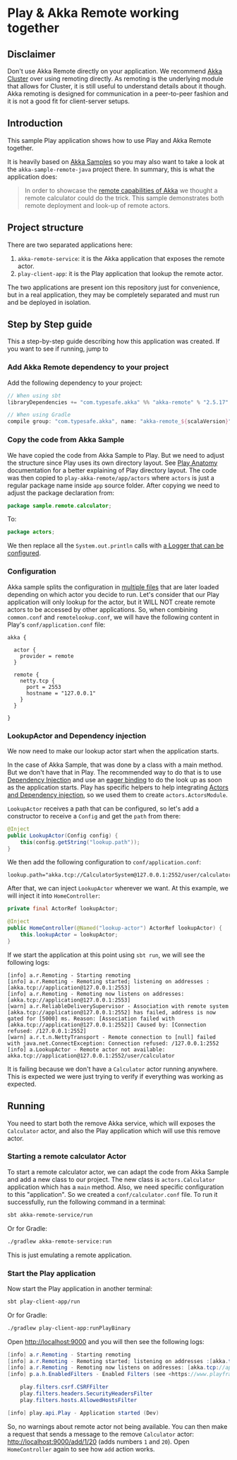 # Play & Akka Remote working together

## Disclaimer

Don't use Akka Remote directly on your application. We recommend [Akka Cluster](https://doc.akka.io/docs/akka/2.5/cluster-usage.html) over using remoting directly. As remoting is the underlying module that allows for Cluster, it is still useful to understand details about it though. Akka remoting is designed for communication in a peer-to-peer fashion and it is not a good fit for client-server setups.

## Introduction

This sample Play application shows how to use Play and Akka Remote together.

It is heavily based on [Akka Samples](https://github.com/akka/akka-samples) so you may also want to take a look at the `akka-sample-remote-java` project there. In summary, this is what the application does:

> In order to showcase the [remote capabilities of Akka](http://doc.akka.io/docs/akka/2.5/java/remoting.html) we thought a remote calculator could do the trick. This sample demonstrates both remote deployment and look-up of remote actors.

## Project structure

There are two separated applications here:

1. `akka-remote-service`: it is the Akka application that exposes the remote actor.
2. `play-client-app`: it is the Play application that lookup the remote actor.

The two applications are present ion this repository just for convenience, but in a real application, they may be completely separated and must run and be deployed in isolation.

## Step by Step guide

This a step-by-step guide describing how this application was created. If you want to see if running, jump to 

### Add Akka Remote dependency to your project

Add the following dependency to your project:

```scala
// When using sbt
libraryDependencies += "com.typesafe.akka" %% "akka-remote" % "2.5.17"
```

```groovy
// When using Gradle
compile group: "com.typesafe.akka", name: "akka-remote_${scalaVersion}", version: "${akkaVersion}"
```

### Copy the code from Akka Sample

We have copied the code from Akka Sample to Play. But we need to adjust the structure since Play uses its own directory layout. See [Play Anatomy](https://www.playframework.com/documentation/2.6.x/Anatomy) documentation for a better explaining of Play directory layout. The code was then copied to `play-akka-remote/app/actors` where `actors` is just a regular package name inside `app` source folder. After copying we need to adjust the package declaration from:

```java
package sample.remote.calculator;
```

To:

```java
package actors;
```

We then replace all the `System.out.println` calls with [a Logger that can be configured](https://www.playframework.com/documentation/2.6.x/SettingsLogger).

### Configuration

Akka sample splits the configuration in [multiple files](https://github.com/akka/akka-samples/tree/2.5/akka-sample-remote-java/src/main/resources) that are later loaded depending on which actor you decide to run. Let's consider that our Play application will only lookup for the actor, but it WILL NOT create remote actors to be accessed by other applications. So, when combining `common.conf` and `remotelookup.conf`, we will have the following content in Play's `conf/application.conf` file:

```hocon
akka {

  actor {
    provider = remote
  }

  remote {
    netty.tcp {
      port = 2553
      hostname = "127.0.0.1"
    }
  }

}
```

### LookupActor and Dependency injection

We now need to make our lookup actor start when the application starts.

In the case of Akka Sample, that was done by a class with a main method. But we don't have that in Play. The recommended way to do that is to use [Dependency Injection](https://www.playframework.com/documentation/2.6.x/JavaDependencyInjection) and use an [eager binding](https://www.playframework.com/documentation/2.6.x/JavaDependencyInjection#Eager-bindings) to do the look up as soon as the application starts. Play has specific helpers to help integrating [Actors and Dependency injection](https://www.playframework.com/documentation/2.6.x/JavaAkka#Dependency-injecting-actors), so we used them to create `actors.ActorsModule`.

`LookupActor` receives a path that can be configured, so let's add a constructor to receive a `Config` and get the `path` from there:

```java
@Inject
public LookupActor(Config config) {
    this(config.getString("lookup.path"));
}
```

We then add the following configuration to `conf/application.conf`:

```hocon
lookup.path="akka.tcp://CalculatorSystem@127.0.0.1:2552/user/calculator"
```

After that, we can inject `LookupActor` wherever we want. At this example, we will inject it into `HomeController`:

```java
private final ActorRef lookupActor;

@Inject
public HomeController(@Named("lookup-actor") ActorRef lookupActor) {
    this.lookupActor = lookupActor;
}
```

If we start the application at this point using `sbt run`, we will see the following logs:

```
[info] a.r.Remoting - Starting remoting
[info] a.r.Remoting - Remoting started; listening on addresses :[akka.tcp://application@127.0.0.1:2553]
[info] a.r.Remoting - Remoting now listens on addresses: [akka.tcp://application@127.0.0.1:2553]
[warn] a.r.ReliableDeliverySupervisor - Association with remote system [akka.tcp://application@127.0.0.1:2552] has failed, address is now gated for [5000] ms. Reason: [Association failed with [akka.tcp://application@127.0.0.1:2552]] Caused by: [Connection refused: /127.0.0.1:2552]
[warn] a.r.t.n.NettyTransport - Remote connection to [null] failed with java.net.ConnectException: Connection refused: /127.0.0.1:2552
[info] a.LookupActor - Remote actor not available: akka.tcp://application@127.0.0.1:2552/user/calculator
```

It is failing because we don't have a `Calculator` actor running anywhere. This is expected we were just trying to verify if everything was working as expected.

## Running

You need to start both the remove Akka service, which will exposes the `Calculator` actor, and also the Play application which will use this remove actor.

### Starting a remote calculator Actor

To start a remote calculator actor, we can adapt the code from Akka Sample and add a new class to our project. The new class is `actors.Calculator` application which has a `main` method. Also, we need specific configuration to this "application". So we created a `conf/calculator.conf` file. To run it successfully, run the following command in a terminal:

```bash
sbt akka-remote-service/run
```

Or for Gradle:

```bash
./gradlew akka-remote-service:run
```

This is just emulating a remote application.

### Start the Play application

Now start the Play application in another terminal:

```bash
sbt play-client-app/run
```

Or for Gradle:

```bash
./gradlew play-client-app:runPlayBinary
```

Open <http://localhost:9000> and you will then see the following logs:

```java
[info] a.r.Remoting - Starting remoting
[info] a.r.Remoting - Remoting started; listening on addresses :[akka.tcp://application@127.0.0.1:2553]
[info] a.r.Remoting - Remoting now listens on addresses: [akka.tcp://application@127.0.0.1:2553]
[info] p.a.h.EnabledFilters - Enabled Filters (see <https://www.playframework.com/documentation/latest/Filters>):

    play.filters.csrf.CSRFFilter
    play.filters.headers.SecurityHeadersFilter
    play.filters.hosts.AllowedHostsFilter

[info] play.api.Play - Application started (Dev)
```

So, no warnings about remote actor not being available. You can then make a request that sends a message to the remove `Calculator` actor: <http://localhost:9000/add/1/20> (adds numbers `1` and `20`). Open `HomeController` again to see how `add` action works.